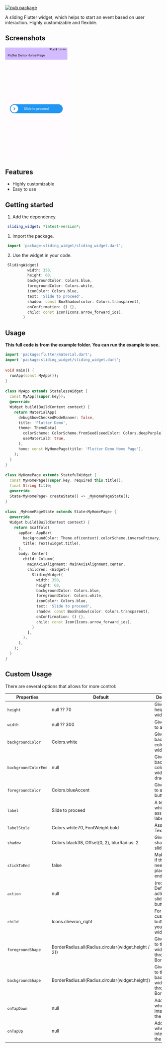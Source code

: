 [![pub package](https://img.shields.io/badge/pub-0.0.2-blue.svg)](https://pub.dev/packages/sliding_widget)

A sliding Flutter widget, which helps to start an event based on user interaction. Highly customizable and flexible.

## Screenshots

<img src="https://github.com/cooltechie-info/sliding-button/blob/master/example/assets/image1.png" width="200">

## Features

- Highly customizable
- Easy to use

## Getting started

1. Add the dependency.

```yml
 sliding_widget: *latest-version*;
```

1. Import the package.

```Dart
 import 'package:sliding_widget/sliding_widget.dart';
```

2. Use the widget in your code.

```Dart
 SlidingWidget(
          width: 350,
          height: 60,
          backgroundColor: Colors.blue,
          foregroundColor: Colors.white,
          iconColor: Colors.blue,
          text: 'Slide to proceed',
          shadow: const BoxShadow(color: Colors.transparent),
          onConfirmation: () {},
          child: const Icon(Icons.arrow_forward_ios),
        ) 
```

## Usage

**This full code is from the example folder. You can run the example to see.**

```dart
import 'package:flutter/material.dart';
import 'package:sliding_widget/sliding_widget.dart';

void main() {
  runApp(const MyApp());
}

class MyApp extends StatelessWidget {
  const MyApp({super.key});
  @override
  Widget build(BuildContext context) {
    return MaterialApp(
      debugShowCheckedModeBanner: false,
      title: 'Flutter Demo',
      theme: ThemeData(
        colorScheme: ColorScheme.fromSeed(seedColor: Colors.deepPurple),
        useMaterial3: true,
      ),
      home: const MyHomePage(title: 'Flutter Demo Home Page'),
    );
  }
}

class MyHomePage extends StatefulWidget {
  const MyHomePage({super.key, required this.title});
  final String title;
  @override
  State<MyHomePage> createState() => _MyHomePageState();
}

class _MyHomePageState extends State<MyHomePage> {
  @override
  Widget build(BuildContext context) {
    return Scaffold(
      appBar: AppBar(
        backgroundColor: Theme.of(context).colorScheme.inversePrimary,
        title: Text(widget.title),
      ),
      body: Center(
        child: Column(
          mainAxisAlignment: MainAxisAlignment.center,
          children: <Widget>[
            SlidingWidget(
              width: 350,
              height: 60,
              backgroundColor: Colors.blue,
              foregroundColor: Colors.white,
              iconColor: Colors.blue,
              text: 'Slide to proceed',              
              shadow: const BoxShadow(color: Colors.transparent),
              onConfirmation: () {},
              child: const Icon(Icons.arrow_forward_ios),
            )
          ],
        ),
      ),
    );
  }
}
```

## Custom Usage
There are several options that allows for more control:

|  Properties  |   Default   |   Description   |
|--------------|-----------------|--------------|
| `height` | null ?? 70 | Gives a height to a widget |
| `width` | null ?? 300 | Gives a width to a widget |
| `backgroundColor` | Colors.white | Gives a background color to a widget |
| `backgroundColorEnd` | null | Gives a background color to a widget while dragged |
| `foregroundColor` | Colors.blueAccent | Gives a color to a slider button |
| `label` | Slide to proceed | A text widget which assigns a label |
| `labelStyle` | Colors.white70, FontWeight.bold | Assigns label TextStyle |
| `shadow` | Colors.black38, Offset(0, 2), blurRadius: 2 | Gives a shadow to a slider button |
| `stickToEnd` | false | Make it true if the Icon need to be placed in the end position |
| `action` | null | (required) Define an action after sliding a button |
| `child` | Icons.chevron_right | For more customizable button add your own widget |
| `foregroundShape` | BorderRadius.all(Radius.circular(widget.height / 2)) | Gives shape to the child widget through BorderRadius |
| `backgroundShape` | BorderRadius.all(Radius.circular(widget.height)) | Gives shape to the background widget through BorderRadius |
| `onTapDown` | null | Add action when user interacts with the widget |
| `onTapUp` | null | Add action when user interacts with the widget |

<br>
<br>
